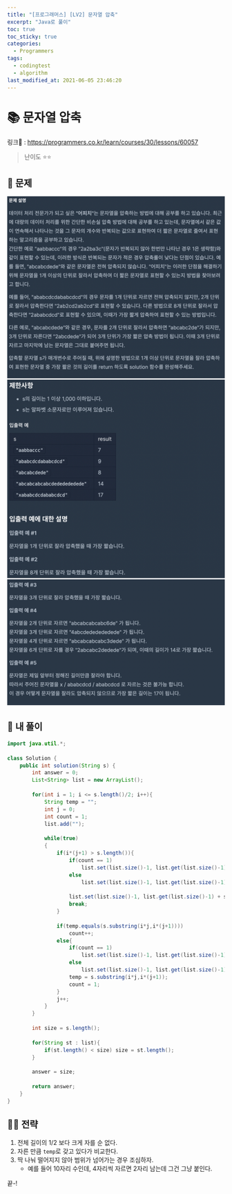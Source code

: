 ```yaml
---
title: "[프로그래머스] [LV2] 문자열 압축"
excerpt: "Java로 풀이"
toc: true
toc_sticky: true
categories:
  - Programmers
tags:
  - codingtest
  - algorithm
last_modified_at: 2021-06-05 23:46:20
---
```


# 📚 문자열 압축
  
링크📎 : <https://programmers.co.kr/learn/courses/30/lessons/60057>  
   
>난이도 ⭐️⭐️
  
## 📖 문제  
  
![이미지](/assets/images/Programmers/Lv2/prob8/8-1.png)
![이미지](/assets/images/Programmers/Lv2/prob8/8-2.png)
![이미지](/assets/images/Programmers/Lv2/prob8/8-3.png)
  
## 📝 내 풀이  
  
```java  
import java.util.*;

class Solution {
    public int solution(String s) {
        int answer = 0;
        List<String> list = new ArrayList(); 
        
        for(int i = 1; i <= s.length()/2; i++){
            String temp = "";
            int j = 0;
            int count = 1;
            list.add("");
            
            while(true)
            {
                if(i*(j+1) > s.length()){
                    if(count == 1)
                        list.set(list.size()-1, list.get(list.size()-1) + temp);
                    else
                        list.set(list.size()-1, list.get(list.size()-1) + Integer.toString(count) + temp);
                    
                    list.set(list.size()-1, list.get(list.size()-1) + s.substring(i*j,s.length()));
                    break;
                }
                
                if(temp.equals(s.substring(i*j,i*(j+1))))
                    count++;
                else{
                    if(count == 1)
                        list.set(list.size()-1, list.get(list.size()-1) + temp);
                    else
                        list.set(list.size()-1, list.get(list.size()-1) + Integer.toString(count) + temp);
                    temp = s.substring(i*j,i*(j+1));
                    count = 1;
                }
                j++;
            }          
        }
        
        int size = s.length();
        
        for(String st : list){
            if(st.length() < size) size = st.length();
        }
            
        answer = size;
        
        return answer;
    }
}
```  
  
## 👊🏻 전략  
  
1. 전체 길이의 1/2 보다 크게 자를 순 없다.  
2. 자른 만큼 `temp`로 갖고 있다가 비교한다.  
3. 딱 나눠 떨어지지 않아 범위가 넘어가는 경우 조심하자.
   - 예를 들어 10자리 수인데, 4자리씩 자르면 2자리 남는데 그건 그냥 붙인다.  
  
끝-!
